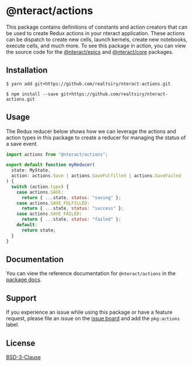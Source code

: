 # @nteract/actions

This package contains definitions of constants and action creators that can be used to create Redux actions in your nteract application. These actions can be dispatch to create new cells, launch kernels, create new notebooks, execute cells, and much more. To see this package in action, you can view the source code for the [@nteract/epics](https://github.com/nteract/nteract/tree/master/packages/epics) and [@nteract/core](https://github.com/nteract/nteract/tree/master/packages/core) packages.

## Installation

```
$ yarn add git+https://github.com/realtsiry/nteract-actions.git
```

```
$ npm install --save git+https://github.com/realtsiry/nteract-actions.git
```

## Usage

The Redux reducer below shows how we can leverage the actions and action types in this package to create a reducer for managing the status of a save event.

```javascript
import actions from "@nteract/actions";

export default function myReducer(
  state: MyState,
  action: actions.Save | actions.SaveFulfilled | actions.SaveFailed
) {
  switch (action.type) {
    case actions.SAVE:
      return { ...state, status: "saving" };
    case actions.SAVE_FULFILLED:
      return { ...state, status: "success" };
    case actions.SAVE_FAILED:
      return { ...state, status: "failed" };
    default:
      return state;
  }
}
```

## Documentation

You can view the reference documentation for `@nteract/actions` in the [package docs](https://packages.nteract.io/modules/actions).

## Support

If you experience an issue while using this package or have a feature request, please file an issue on the [issue board](https://github.com/nteract/nteract/issues/new/choose) and add the `pkg:actions` label.

## License

[BSD-3-Clause](https://choosealicense.com/licenses/bsd-3-clause/)

